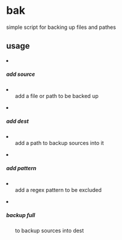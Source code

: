 # bak
simple script for backing up files and pathes

<h2>usage</h2> 
<li><h5>add source</h5><li>
        <ol>add a file or path to be backed up</ol>
<li><h5>add dest</h5><li>
    <ol>add a path to backup sources into it</ol>
<li><h5>add pattern</h5><li>
    <ol>add a regex pattern to be excluded</ol>
<li><h5>backup full</h5></li>
        <ol>to backup sources into dest</ol>
